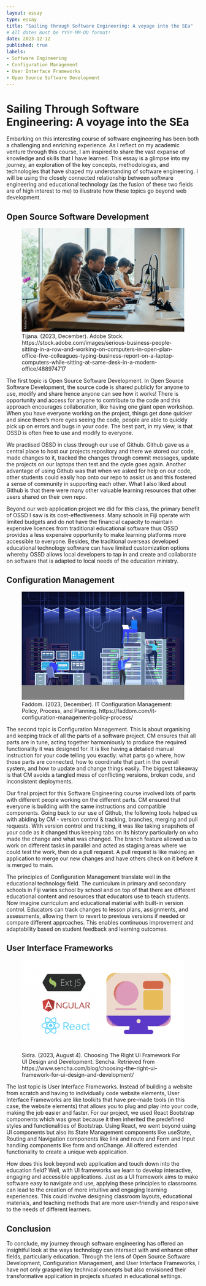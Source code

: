 ```yaml
---
layout: essay
type: essay
title: "Sailing through Software Engineering: A voyage into the SEa"
# All dates must be YYYY-MM-DD format!
date: 2023-12-12
published: true
labels:
- Software Engineering
- Configuration Management
- User Interface Frameworks
- Open Source Software Development
---
```


# **Sailing Through Software Engineering: A voyage into the SEa**

Embarking on this interesting course of software engineering has been both a challenging and enriching experience. As I reflect on my academic venture through this course, I am inspired to share the vast expanse of knowledge and skills that I have learned. This essay is a glimpse into my journey, an exploration of the key concepts, methodologies, and technologies that have shaped my understanding of software engineering. I will be using the closely connected relationship between software engineering and educational technology (as the fusion of these two fields are of high interest to me) to illustrate how these topics go beyond web development.

## **Open Source Software Development**

<figure>
  <img class="img-fluid" src="../img/Essay/OpenSource.jpeg" alt="People Sitting At Desks Looking At Computers">
  <figcaption>Tijana. (2023, December). Adobe Stock. https://stock.adobe.com/images/serious-business-people-sitting-in-a-row-and-working-on-computers-in-open-plan-office-five-colleagues-typing-business-report-on-a-laptop-computers-while-sitting-at-same-desk-in-a-modern-office/488974717 </figcaption>
</figure>

The first topic is Open Source Software Development. In Open Source Software Development, the source code is shared publicly for anyone to use, modify and share hence anyone can see how it works! There is opportunity and access for anyone to contribute to the code and this approach encourages collaboration, like having one giant open workshop. When you have everyone working on the project, things get done quicker and since there’s more eyes seeing the code, people are able to quickly pick up on errors and bugs in your code. The best part, in my view, is that OSSD is often free to use and modify to everyone.

We practised OSSD in class through our use of Github. Github gave us a central place to host our projects repository and there we stored our code, made changes to it, tracked the changes through commit messages, update the projects on our laptops then test and the cycle goes again. Another advantage of using Github was that when we asked for help on our code, other students could easily hop onto our repo to assist us and this fostered a sense of community in supporting each other. What I also liked about Github is that there were many other valuable learning resources that other users shared on their own repo.

Beyond our web application project we did for this class, the primary benefit of OSSD I saw is its cost-effectiveness. Many schools in Fiji operate with limited budgets and do not have the financial capacity to maintain expensive licences from traditional educational software thus OSSD provides a less expensive opportunity to make learning platforms more accessible to everyone. Besides, the traditional overseas developed educational technology software can have limited customization options whereby OSSD allows local developers to tap in and create and collaborate on software that is adapted to local needs of the education ministry.

## **Configuration Management**

<figure>
  <img class="img-fluid" src="../img/Essay/configuration_management.jpeg">
  <figcaption>Faddom. (2023, December). IT Configuration Management: Policy, Process, and Planning. https://faddom.com/it-configuration-management-policy-process/</figcaption>
</figure>

The second topic is Configuration Management. This is about organising and keeping track of all the parts of a software project. CM ensures that all parts are in tune, acting together harmoniously to produce the required functionality it was designed for. It is like having a detailed manual instruction for your code telling you exactly: what parts go where, how those parts are connected, how to coordinate that part in the overall system, and how to update and change things easily. The biggest takeaway is that CM avoids a tangled mess of conflicting versions, broken code, and inconsistent deployments.

Our final project for this Software Engineering course involved lots of parts with different people working on the different parts. CM ensured that everyone is building with the same instructions and compatible components. Going back to our use of Github, the following tools helped us with abiding by CM - version control & tracking, branches, merging and pull requests. With version control and tracking, it was like taking snapshots of your code as it changed thus keeping tabs on its history particularly on who made the change and what was changed. The branch feature allowed us to work on different tasks in parallel and acted as staging areas where we could test the work, then do a pull request. A pull request is like making an application to merge our new changes and have others check on it before it is merged to main.

The principles of Configuration Management translate well in the educational technology field. The curriculum in primary and secondary schools in Fiji varies school by school and on top of that there are different educational content and resources that educators use to teach students. Now imagine curriculum and educational material with built-in version control. Educators can track changes to lesson plans, assignments, and assessments, allowing them to revert to previous versions if needed or compare different approaches. This enables continuous improvement and adaptability based on student feedback and learning outcomes.

## **User Interface Frameworks**

<figure>
  <img class="img-fluid" src="../img/Essay/UserInterfaceFramework.png">
  <figcaption>Sidra. (2023, August 4). Choosing The Right UI Framework For UI Design and Development. Sencha. Retrieved from https://www.sencha.com/blog/choosing-the-right-ui-framework-for-ui-design-and-development/</figcaption>
</figure>

The last topic is User Interface Frameworks. Instead of building a website from scratch and having to individually code website elements, User Interface Frameworks are like toolkits that have pre-made tools (in this case, the website elements) that allows you to plug and play into your code, making the job easier and faster. For our project, we used React Bootstrap components which was great because it then inherited the predefined styles and functionalities of Bootstrap. Using React, we went beyond using UI components but also its State Management components like useState, Routing and Navigation components like link and route and Form and Input handling components like form and onChange. All offered extended functionality to create a unique web application.

How does this look beyond web application and touch down into the education field? Well, with UI frameworks we learn to develop interactive, engaging and accessible applications. Just as a UI framework aims to make software easy to navigate and use, applying these principles to classrooms can lead to the creation of more intuitive and engaging learning experiences. This could involve designing classroom layouts, educational materials, and teaching methods that are more user-friendly and responsive to the needs of different learners.

## **Conclusion**

To conclude, my journey through software engineering has offered an insightful look at the ways technology can intersect with and enhance other fields, particularly education. Through the lens of Open Source Software Development, Configuration Management, and User Interface Frameworks, I have not only grasped key technical concepts but also envisioned their transformative application in projects situated in educational settings.
